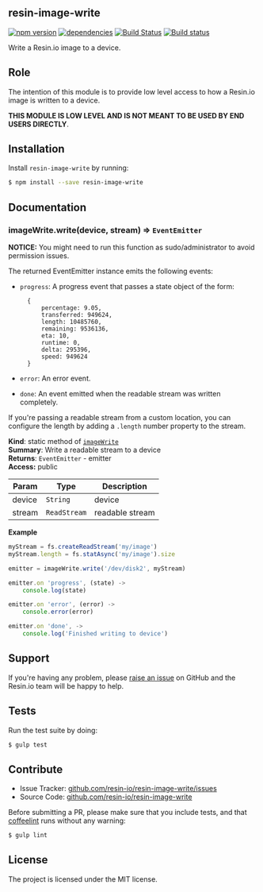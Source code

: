 resin-image-write
-----------------

[![npm version](https://badge.fury.io/js/resin-image-write.svg)](http://badge.fury.io/js/resin-image-write)
[![dependencies](https://david-dm.org/resin-io/resin-image-write.png)](https://david-dm.org/resin-io/resin-image-write.png)
[![Build Status](https://travis-ci.org/resin-io/resin-image-write.svg?branch=master)](https://travis-ci.org/resin-io/resin-image-write)
[![Build status](https://ci.appveyor.com/api/projects/status/qkn859e7gcbo6lb9?svg=true)](https://ci.appveyor.com/project/jviotti/resin-image-write)

Write a Resin.io image to a device.

Role
----

The intention of this module is to provide low level access to how a Resin.io image is written to a device.

**THIS MODULE IS LOW LEVEL AND IS NOT MEANT TO BE USED BY END USERS DIRECTLY**.

Installation
------------

Install `resin-image-write` by running:

```sh
$ npm install --save resin-image-write
```

Documentation
-------------

<a name="module_imageWrite.write"></a>
### imageWrite.write(device, stream) ⇒ <code>EventEmitter</code>
**NOTICE:** You might need to run this function as sudo/administrator to avoid permission issues.

The returned EventEmitter instance emits the following events:

- `progress`: A progress event that passes a state object of the form:

		{
			percentage: 9.05,
			transferred: 949624,
			length: 10485760,
			remaining: 9536136,
			eta: 10,
			runtime: 0,
			delta: 295396,
			speed: 949624
		}

- `error`: An error event.
- `done`: An event emitted when the readable stream was written completely.

If you're passing a readable stream from a custom location, you can configure the length by adding a `.length` number property to the stream.

**Kind**: static method of <code>[imageWrite](#module_imageWrite)</code>  
**Summary**: Write a readable stream to a device  
**Returns**: <code>EventEmitter</code> - emitter  
**Access:** public  

| Param | Type | Description |
| --- | --- | --- |
| device | <code>String</code> | device |
| stream | <code>ReadStream</code> | readable stream |

**Example**  
```js
myStream = fs.createReadStream('my/image')
myStream.length = fs.statAsync('my/image').size

emitter = imageWrite.write('/dev/disk2', myStream)

emitter.on 'progress', (state) ->
	console.log(state)

emitter.on 'error', (error) ->
	console.error(error)

emitter.on 'done', ->
	console.log('Finished writing to device')
```

Support
-------

If you're having any problem, please [raise an issue](https://github.com/resin-io/resin-image-write/issues/new) on GitHub and the Resin.io team will be happy to help.

Tests
-----

Run the test suite by doing:

```sh
$ gulp test
```

Contribute
----------

- Issue Tracker: [github.com/resin-io/resin-image-write/issues](https://github.com/resin-io/resin-image-write/issues)
- Source Code: [github.com/resin-io/resin-image-write](https://github.com/resin-io/resin-image-write)

Before submitting a PR, please make sure that you include tests, and that [coffeelint](http://www.coffeelint.org/) runs without any warning:

```sh
$ gulp lint
```

License
-------

The project is licensed under the MIT license.
